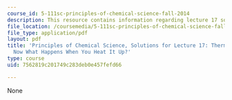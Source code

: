 ```yaml
---
course_id: 5-111sc-principles-of-chemical-science-fall-2014
description: This resource contains information regarding lecture 17 solution.
file_location: /coursemedia/5-111sc-principles-of-chemical-science-fall-2014/7562819c201749c283deb0e457fefd66_MIT5_111F14_Lec17Soln.pdf
file_type: application/pdf
layout: pdf
title: 'Principles of Chemical Science, Solutions for Lecture 17: Thermodynamics:
  Now What Happens When You Heat It Up?'
type: course
uid: 7562819c201749c283deb0e457fefd66

---
```

None